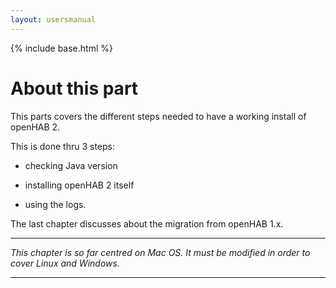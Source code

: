```yaml
---
layout: usersmanual
---
```


{% include base.html %}

# About this part

This parts covers the different steps needed to have a working install of openHAB 2.

This is done thru 3 steps:

* checking Java version

* installing openHAB 2 itself

* using the logs.

The last chapter discusses about the migration from openHAB 1.x.

---

*This chapter is so far centred on Mac OS. It must be modified in order to cover Linux and Windows.*


---





